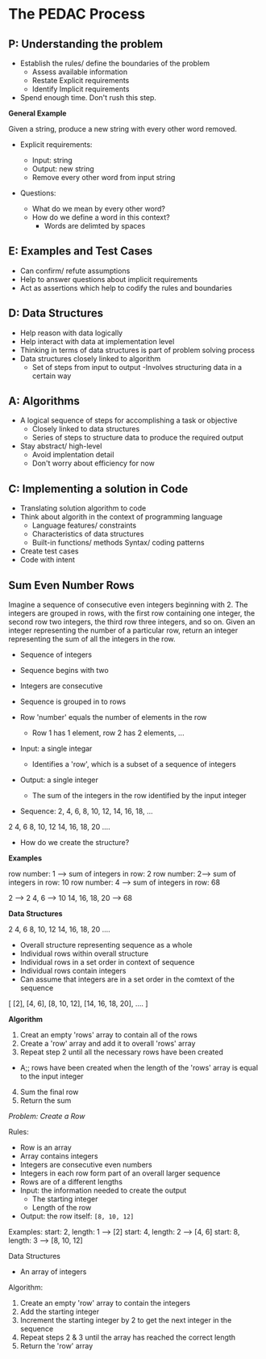 # The PEDAC Process


## P: Understanding the problem

- Establish the rules/ define the boundaries of the problem
  - Assess available information
  - Restate Explicit requirements
  - Identify Implicit requirements
- Spend enough time. Don't rush this step.

**General Example**

Given a string, produce a new string with every other word removed.

- Explicit requirements:
  - Input: string
  - Output: new string
  - Remove every other word from input string

- Questions:
  - What do we mean by every other word?
  - How do we define a word in this context?
    - Words are delimted by spaces

## E: Examples and Test Cases

- Can confirm/ refute assumptions
- Help to answer questions about implicit requirements
- Act as assertions which help to codify the rules and boundaries

## D: Data Structures

- Help reason with data logically
- Help interact with data at implementation level
- Thinking in terms of data structures is part of problem solving process
- Data structures closely linked to algorithm
  - Set of steps from input to output
    -Involves structuring data in a certain way

## A: Algorithms

- A logical sequence of steps for accomplishing a task or objective
  - Closely linked to data structures
  - Series of steps to structure data to produce the required output
- Stay abstract/ high-level
  - Avoid implentation detail
  - Don't worry about efficiency for now

## C: Implementing a solution in Code

- Translating solution algorithm to code
- Think about algorith in the context of programming language
  - Language features/ constraints
  - Characteristics of data structures
  - Built-in functions/ methods
  Syntax/ coding patterns
- Create test cases
- Code with intent

## Sum Even Number Rows

Imagine a sequence of consecutive even integers beginning with 2. The integers are grouped in rows, with the first row containing one integer, the second row two integers, the third row three integers, and so on. Given an integer representing the number of a particular row, return an integer representing the sum of all the integers in the row.

- Sequence of integers
- Sequence begins with two
- Integers are consecutive
- Sequence is grouped in to rows
- Row 'number' equals the number of elements in the row
  - Row 1 has 1 element, row 2 has 2 elements, ...
- Input: a single integar
  - Identifies a 'row', which is a subset of a sequence of integers
- Output: a single integer
  - The sum of the integers in the row identified by the input integer

- Sequence:
2, 4, 6, 8, 10, 12, 14, 16, 18, ...

2
4, 6
8, 10, 12
14, 16, 18, 20
....

- How do we create the structure?

**Examples**

row number: 1 --> sum of integers in row: 2
row number: 2--> sum of integers in row: 10
row number: 4 --> sum of integers in row: 68


2 --> 2
4, 6 --> 10
14, 16, 18, 20 --> 68

**Data Structures**

2
4, 6
8, 10, 12
14, 16, 18, 20
....

- Overall structure representing sequence as a whole
- Individual rows within overall structure
- Individual rows in a set order in context of sequence
- Individual rows contain integers
- Can assume that integers are in a set order in the comtext of the sequence

[
  [2],
  [4, 6],
  [8, 10, 12],
  [14, 16, 18, 20],
  ....
]

**Algorithm**

1. Creat an empty 'rows' array to contain all of the rows
2. Create a 'row' array and add it to overall 'rows' array
3. Repeat step 2 until all the necessary rows have been created
  - A;; rows have been created when the length of the 'rows' array is equal to the input integer
4. Sum the final row
5. Return the sum

*Problem: Create a Row*

Rules: 
- Row is an array
- Array contains integers
- Integers are consecutive even numbers
- Integers in each row form  part of an overall larger sequence
- Rows are of a different lengths
- Input: the information needed to create the output
  - The starting integer
  - Length of the row
- Output: the row itself: `[8, 10, 12]`

Examples: 
start: 2, length: 1 --> [2]
start: 4, length: 2 --> [4, 6]
start: 8, length: 3 --> [8, 10, 12]

Data Structures
  - An array of integers

Algorithm:
1. Create an empty 'row' array to contain the integers
2. Add the starting integer
3. Increment the starting integer by 2 to get the next integer in the sequence
4. Repeat steps 2 & 3 until the array has reached the correct length
5. Return the 'row' array